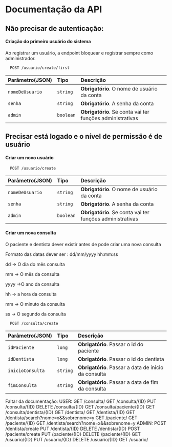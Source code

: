 # Documentação da API

## Não precisar de autenticação:

#### Criação do primeiro usuário do sistema
Ao registrar um usuário, a endpoint bloquear e registrar sempre como administrador.

```http
  POST /usuario/create/first
```
| Parâmetro(JSON) | Tipo       | Descrição                                                  |
| :---------------| :--------- | :----------------------------------------------------------|
| `nomeDeUsuario` | `string`   | **Obrigatório**. O nome de usuário da conta               |
| `senha`         | `string`   | **Obrigatório**. A senha da conta                         |
| `admin`         | `boolean`  | **Obrigatório**. Se conta vai ter funções administrativas |

## Precisar está logado e o nível de permissão é de usuário

#### Criar um novo usuário
```http
  POST /usuario/create
```
| Parâmetro(JSON) | Tipo       | Descrição                                                  |
| :---------------| :--------- | :----------------------------------------------------------|
| `nomeDeUsuario` | `string`   | **Obrigatório**. O nome de usuário da conta               |
| `senha`         | `string`   | **Obrigatório**. A senha da conta                         |
| `admin`         | `boolean`  | **Obrigatório**. Se conta vai ter funções administrativas |

#### Criar um nova consulta
O paciente e dentista dever existir antes de pode criar uma nova consulta

Formato das datas dever ser : dd/mm/yyyy hh:mm:ss

dd -> O dia do mês consulta

mm -> O mês da consulta

yyyy ->O  ano da consulta

hh -> a hora da consulta

mm -> O minuto da consulta

ss -> O segundo da consulta

```http
  POST /consulta/create
```
| Parâmetro(JSON)  | Tipo       | Descrição                                                  |
| :----------------| :--------- | :----------------------------------------------------------|
| `idPaciente`     | `long`     | **Obrigatório**. Passar o id do paciente                   |
| `idDentista`     | `long`     | **Obrigatório**. Passar o id do dentista                   |
| `inicioConsulta` | `string`   | **Obrigatório**. Passar a data de inicio da consulta       |
| `fimConsulta`    | `string`   | **Obrigatório**. Passar a data de fim da consulta          |  


Faltar da documentação:
USER:
    GET /consulta/
    GET /consulta/{ID}
    PUT /consulta/{ID}
    DELETE /consulta/{ID}
    GET /consulta/paciente/{ID}
    GET /consulta/dentista/{ID}
    GET /dentista/
    GET /dentista/{ID}
    GET /dentista/search?nome=x&&sobrenome=y
    GET /paciente/
    GET /paciente/{ID}
    GET /dentista/search?nome=x&&sobrenome=y
ADMIN:
    POST /dentista/create
    PUT /dentista/{ID}
    DELETE /dentista/{ID}
    POST /paciente/create
    PUT /paciente/{ID}
    DELETE /paciente/{ID}
    GET /usuario/{ID}
    PUT /usuario/{ID}
    DELETE /usuario/{ID}
    GET /usuario/
